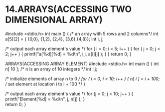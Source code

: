 # 14.ARRAYS(ACCESSING TWO DIMENSIONAL ARRAY)
#include <stdio.h> 
  int main () 
{ 
   /* an array with 5 rows and 2 columns*/ 
   int a[5][2] = { {0,0}, {1,2}, {2,4}, {3,6},{4,8}};    int i, j; 
  
   /* output each array element's value */    for ( i = 0; i < 5; i++ ) 
   { 
      for ( j = 0; j < 2; j++ ) 
      { 
         printf("a[%d][%d] = %d\n", i,j, a[i][j] ); 
      }    }    return 0; 
} 

ARRAYS(ACCESSING ARRAY ELEMENT)
#include <stdio.h> 
  int main () 
{ 
   int n[ 10 ]; /* n is an array of 10 integers */    int i,j; 
  
   /* initialize elements of array n to 0 */             for ( i = 0; i < 10; i++ ) 
   { 
      n[ i ] = i + 100;  	/* set element at location i to i + 100 */ 
   } 
    
   /* output each array element's value */    for (j = 0; j < 10; j++ ) 
   { 
      printf("Element[%d] = %d\n", j, n[j] ); 
   }   
   return 0; 
} 

